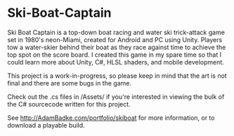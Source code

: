 # Ski-Boat-Captain
Ski Boat Captain is a top-down boat racing and water ski trick-attack game set in 1980's neon-Miami, created for Android and PC using Unity. Players tow a water-skier behind their boat as they race against time to achieve the top spot on the score board. I created this game in my spare time so that I could learn more about Unity, C#, HLSL shaders, and mobile development.

This project is a work-in-progress, so please keep in mind that the art is not final and there are some bugs in the game.

Check out the .cs files in /Assets/ if you're interested in viewing the bulk of the C# sourcecode written for this project.

See http://AdamBadke.com/portfolio/skiboat for more information, or to download a playable build.
